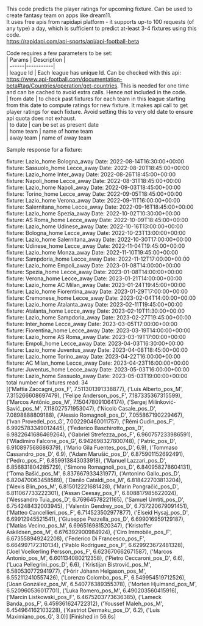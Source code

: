 This code predicts the player ratings for upcoming fixture. Can be used to create fantasy team on apps like dream11.  
It uses free apis from rapidapi platform - it supports up-to 100 requests (of any type) a day, which is sufficient to predict at-least 3-4 fixtures using this code.  
https://rapidapi.com/api-sports/api/api-football-beta  

Code requires a few parameters to be set:  
| Params | Description |  
| ------|-----------|  
| league Id | Each league has unique Id. Can be checked with this api: https://www.api-football.com/documentation-beta#tag/Countries/operation/get-countries. This is needed for one time and can be cached to avoid extra calls. Hence not included in the code.  
| from date | to check past fixtures for each team in this league starting from this date to compute ratings for new fixture. It makes api call to get player ratings for each fixture. Avoid setting this to very old date to ensure api quota does not exhaust.    
| to date | can be set as present date  
| home team | name of home team  
| away team | name of away team 

Sample response for a fixture:  

fixture:  Lazio_home   Bologna_away  Date:  2022-08-14T16:30:00+00:00  
fixture:  Sassuolo_home   Lecce_away  Date:  2022-08-20T18:45:00+00:00  
fixture:  Lazio_home   Inter_away  Date:  2022-08-26T18:45:00+00:00  
fixture:  Napoli_home   Lecce_away  Date:  2022-08-31T18:45:00+00:00  
fixture:  Lazio_home   Napoli_away  Date:  2022-09-03T18:45:00+00:00  
fixture:  Torino_home   Lecce_away  Date:  2022-09-05T18:45:00+00:00  
fixture:  Lazio_home   Verona_away  Date:  2022-09-11T16:00:00+00:00  
fixture:  Salernitana_home   Lecce_away  Date:  2022-09-16T18:45:00+00:00  
fixture:  Lazio_home   Spezia_away  Date:  2022-10-02T10:30:00+00:00  
fixture:  AS Roma_home   Lecce_away  Date:  2022-10-09T18:45:00+00:00  
fixture:  Lazio_home   Udinese_away  Date:  2022-10-16T13:00:00+00:00  
fixture:  Bologna_home   Lecce_away  Date:  2022-10-23T13:00:00+00:00  
fixture:  Lazio_home   Salernitana_away  Date:  2022-10-30T17:00:00+00:00  
fixture:  Udinese_home   Lecce_away  Date:  2022-11-04T19:45:00+00:00  
fixture:  Lazio_home   Monza_away  Date:  2022-11-10T19:45:00+00:00  
fixture:  Sampdoria_home   Lecce_away  Date:  2022-11-12T17:00:00+00:00  
fixture:  Lazio_home   Empoli_away  Date:  2023-01-08T14:00:00+00:00  
fixture:  Spezia_home   Lecce_away  Date:  2023-01-08T14:00:00+00:00  
fixture:  Verona_home   Lecce_away  Date:  2023-01-21T14:00:00+00:00  
fixture:  Lazio_home   AC Milan_away  Date:  2023-01-24T19:45:00+00:00  
fixture:  Lazio_home   Fiorentina_away  Date:  2023-01-29T17:00:00+00:00  
fixture:  Cremonese_home   Lecce_away  Date:  2023-02-04T14:00:00+00:00  
fixture:  Lazio_home   Atalanta_away  Date:  2023-02-11T19:45:00+00:00  
fixture:  Atalanta_home   Lecce_away  Date:  2023-02-19T11:30:00+00:00  
fixture:  Lazio_home   Sampdoria_away  Date:  2023-02-27T19:45:00+00:00  
fixture:  Inter_home   Lecce_away  Date:  2023-03-05T17:00:00+00:00  
fixture:  Fiorentina_home   Lecce_away  Date:  2023-03-19T14:00:00+00:00  
fixture:  Lazio_home   AS Roma_away  Date:  2023-03-19T17:00:00+00:00  
fixture:  Empoli_home   Lecce_away  Date:  2023-04-03T16:30:00+00:00  
fixture:  Lazio_home   Juventus_away  Date:  2023-04-08T18:45:00+00:00  
fixture:  Lazio_home   Torino_away  Date:  2023-04-22T16:00:00+00:00  
fixture:  AC Milan_home   Lecce_away  Date:  2023-04-23T16:00:00+00:00  
fixture:  Juventus_home   Lecce_away  Date:  2023-05-03T16:00:00+00:00  
fixture:  Lazio_home   Sassuolo_away  Date:  2023-05-03T19:00:00+00:00  
total number of fixtures read:  34  
[('Mattia Zaccagni_pos_F', 7.511301391338877), ('Luis Alberto_pos_M', 7.315266608697479), ('Felipe Anderson_pos_F', 7.187335367315599), ('Marcos Antônio_pos_M', 7.150478091064174), ('Sergej Milinković-Savić_pos_M', 7.118027571953047), ('Nicolò Casale_pos_D', 7.0898888809188), ('Alessio Romagnoli_pos_D', 7.055867190229467), ('Ivan Provedel_pos_G', 7.002290460011757), ('Rémi Oudin_pos_F', 6.9925783349012445), ('Federico Baschirotto_pos_D', 6.9822641686469264), ('Gabriel Strefezza_pos_F', 6.960757233986591), ('Wladimiro Falcone_pos_G', 6.942698327800748), ('Patric_pos_D', 6.910897568686379), ('Mario Gila Fuentes_pos_D', 6.9), ('Tommaso Cassandro_pos_D', 6.9), ('Adam Marušić_pos_D', 6.875901152692491), ('Pedro_pos_F', 6.859913843033918), ('Manuel Lazzari_pos_D', 6.856831804285729), ('Simone Romagnoli_pos_D', 6.840958278604131), ('Toma Bašić_pos_M', 6.837667933431977), ('Antonino Gallo_pos_D', 6.820470063458589), ('Danilo Cataldi_pos_M', 6.818422703813204), ('Alexis Blin_pos_M', 6.815012221681428), ('Marin Pongračić_pos_D', 6.811067733222301), ('Assan Ceesay_pos_F', 6.808817985622024), ('Alessandro Tuia_pos_D', 6.76964578221165), ('Samuel Umtiti_pos_D', 6.754248432003945), ('Valentin Gendrey_pos_D', 6.737220679091451), ('Matteo Cancellieri_pos_F', 6.714523502977877), ('Elseid Hysaj_pos_D', 6.69912945521541), ('Giuseppe Pezzella_pos_D', 6.699016959129187), ('Matías Vecino_pos_M', 6.696516981520347), ('Kristoffer Askildsen_pos_M', 6.676392900984924), ('Ciro Immobile_pos_F', 6.673558949242208), ('Federico Di Francesco_pos_F', 6.664997172310134), ('Pablo Rodríguez_pos_F', 6.629923672481328), ('Joel Voelkerling Persson_pos_F', 6.623670662671587), ('Marcos Antonio_pos_M', 6.601134080212358), ('Pietro Ceccaroni_pos_D', 6.6), ('Luca Pellegrini_pos_D', 6.6), ('Kristijan Bistrović_pos_M', 6.580530772941977), ('Þórir Jóhann Helgason_pos_M', 6.552112410557426), ('Lorenzo Colombo_pos_F', 6.549954519712526), ('Joan González_pos_M', 6.540776389355378), ('Morten Hjulmand_pos_M', 6.520960536017701), ('Luka Romero_pos_M', 6.490203560415916), ('Marcin Listkowski_pos_F', 6.4675203773636385), ('Lameck Banda_pos_F', 6.459361624722312), ('Youssef Maleh_pos_M', 6.454964162103228), ('Kastriot Dermaku_pos_D', 6.2), ('Luis Maximiano_pos_G', 3.0)]
[Finished in 56.6s]  


